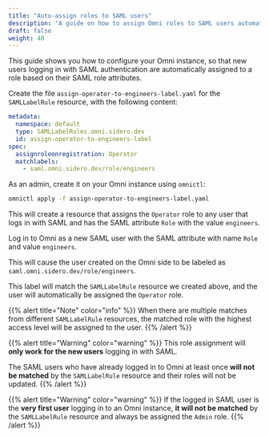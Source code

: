 ```yaml
---
title: "Auto-assign roles to SAML users"
description: "A guide on how to assign Omni roles to SAML users automatically."
draft: false
weight: 40
---
```


This guide shows you how to configure your Omni instance, so that new users logging in
with SAML authentication are automatically assigned to a role based on their SAML role attributes.

Create the file `assign-operator-to-engineers-label.yaml` for the `SAMLLabelRule` resource, with the following content:

```yaml
metadata:
  namespace: default
  type: SAMLLabelRules.omni.sidero.dev
  id: assign-operator-to-engineers-label
spec:
  assignroleonregistration: Operator
  matchlabels:
    - saml.omni.sidero.dev/role/engineers
```

As an admin, create it on your Omni instance using `omnictl`:

```bash
omnictl apply -f assign-operator-to-engineers-label.yaml
```

This will create a resource that assigns the `Operator` role to any user that logs in with SAML
and has the SAML attribute `Role` with the value `engineers`.

Log in to Omni as a new SAML user with the SAML attribute with name `Role` and value `engineers`.

This will cause the user created on the Omni side to be labeled as `saml.omni.sidero.dev/role/engineers`.

This label will match the `SAMLLabelRule` resource we created above,
and the user will automatically be assigned the `Operator` role.

{{% alert title="Note" color="info" %}}
When there are multiple matches from different `SAMLLabelRule` resources,
the matched role with the highest access level will be assigned to the user.
{{% /alert %}}

{{% alert title="Warning" color="warning" %}}
This role assignment will **only work for the new users** logging in with SAML.

The SAML users who have already logged in to Omni at least once
**will not be matched** by the `SAMLLabelRule` resource and their roles will not be updated.
{{% /alert %}}

{{% alert title="Warning" color="warning" %}}
If the logged in SAML user is the **very first user** logging in to an Omni instance,
**it will not be matched** by the `SAMLLabelRule` resource
and always be assigned the `Admin` role.
{{% /alert %}}
